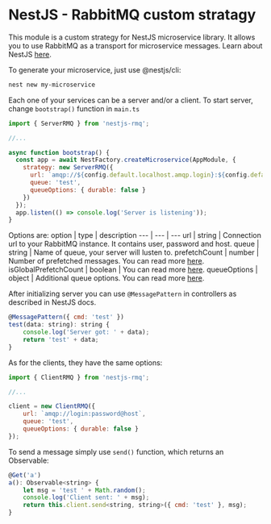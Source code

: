 # NestJS - RabbitMQ custom stratagy

This module is a custom strategy for NestJS microservice library. It allows you to use RabbitMQ as a transport for microservice messages. Learn about NestJS [here](https://nestjs.com).

To generate your microservice, just use @nestjs/cli:

``` bash
nest new my-microservice
```
Each one of your services can be a server and/or a client. To start server, change `bootstrap()` function in `main.ts`

``` javascript
import { ServerRMQ } from 'nestjs-rmq';

//...

async function bootstrap() {
  const app = await NestFactory.createMicroservice(AppModule, {
    strategy: new ServerRMQ({
      url: `amqp://${config.default.localhost.amqp.login}:${config.default.localhost.amqp.password}@${config.default.localhost.amqp.host}`,
      queue: 'test',
      queueOptions: { durable: false }
    })
  });
  app.listen(() => console.log('Server is listening'));
}
```
Options are:
option | type | description
--- | --- | ---
url | string | Connection url to your RabbitMQ instance. It contains user, password and host.
queue | string | Name of queue, your server will lusten to.
prefetchCount | number | Number of prefetched messages. You can read more [here](https://github.com/postwait/node-amqp).
isGlobalPrefetchCount | boolean | You can read more [here](https://github.com/postwait/node-amqp).
queueOptions | object | Additional queue options. You can read more [here](https://github.com/postwait/node-amqp).

After initializing server you can use `@MessagePattern` in controllers as described in NestJS docs.

``` javascript
@MessagePattern({ cmd: 'test' })
test(data: string): string {
    console.log('Server got: ' + data);
    return 'test' + data;
}
```
As for the clients, they have the same options:

``` javascript
import { ClientRMQ } from 'nestjs-rmq';

//...

client = new ClientRMQ({
    url: `amqp://login:password@host`,
    queue: 'test',
    queueOptions: { durable: false }
});
```
To send a message simply use `send()` function, which returns an Observable:
``` javascript
@Get('a')
a(): Observable<string> {
    let msg = 'test ' + Math.random();
    console.log('Client sent: ' + msg);
    return this.client.send<string, string>({ cmd: 'test' }, msg);
}
```